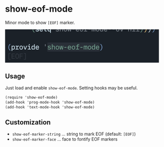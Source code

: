 # show-eof-mode

Minor mode to show `[EOF]` marker.

![screenshot](screenshot.png)

## Usage

Just load and enable `show-eof-mode`. Setting hooks may be useful.

```emacs-lisp
(require 'show-eof-mode)
(add-hook 'prog-mode-hook 'show-eof-mode)
(add-hook 'text-mode-hook 'show-eof-mode)
```

## Customization

- `show-eof-marker-string` ... string to mark EOF (default: `[EOF]`)
- `show-eof-marker-face` ... face to fontify EOF markers
